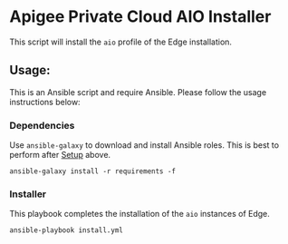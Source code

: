 # Apigee Private Cloud AIO Installer
This script will install the `aio` profile of the Edge installation. 

## Usage: 
This is an Ansible script and require Ansible. Please follow the usage instructions below:

### Dependencies
Use `ansible-galaxy` to download and install Ansible roles. This is best to perform after [Setup](#setup)
above. 
    
    ansible-galaxy install -r requirements -f
    
### Installer
This playbook completes the installation of the `aio` instances of Edge.

    
    ansible-playbook install.yml 

